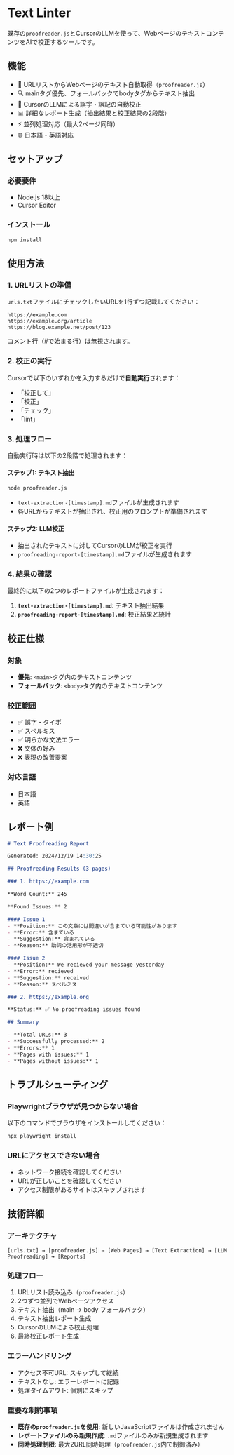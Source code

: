 # Text Linter

既存の`proofreader.js`とCursorのLLMを使って、WebページのテキストコンテンツをAIで校正するツールです。

## 機能

- 📄 URLリストからWebページのテキスト自動取得（`proofreader.js`）
- 🔍 mainタグ優先、フォールバックでbodyタグからテキスト抽出
- 🤖 CursorのLLMによる誤字・誤記の自動校正
- 📊 詳細なレポート生成（抽出結果と校正結果の2段階）
- ⚡ 並列処理対応（最大2ページ同時）
- 🌐 日本語・英語対応

## セットアップ

### 必要要件

- Node.js 18以上
- Cursor Editor

### インストール

```bash
npm install
```

## 使用方法

### 1. URLリストの準備

`urls.txt`ファイルにチェックしたいURLを1行ずつ記載してください：

```
https://example.com
https://example.org/article
https://blog.example.net/post/123
```

コメント行（#で始まる行）は無視されます。

### 2. 校正の実行

Cursorで以下のいずれかを入力するだけで**自動実行**されます：

- 「校正して」
- 「校正」  
- 「チェック」
- 「lint」


### 3. 処理フロー

自動実行時は以下の2段階で処理されます：

#### ステップ1: テキスト抽出
```bash
node proofreader.js
```
- `text-extraction-[timestamp].md`ファイルが生成されます
- 各URLからテキストが抽出され、校正用のプロンプトが準備されます

#### ステップ2: LLM校正
- 抽出されたテキストに対してCursorのLLMが校正を実行
- `proofreading-report-[timestamp].md`ファイルが生成されます

### 4. 結果の確認

最終的に以下の2つのレポートファイルが生成されます：

1. **`text-extraction-[timestamp].md`**: テキスト抽出結果
2. **`proofreading-report-[timestamp].md`**: 校正結果と統計

## 校正仕様

### 対象
- **優先**: `<main>`タグ内のテキストコンテンツ
- **フォールバック**: `<body>`タグ内のテキストコンテンツ

### 校正範囲
- ✅ 誤字・タイポ
- ✅ スペルミス
- ✅ 明らかな文法エラー
- ❌ 文体の好み
- ❌ 表現の改善提案

### 対応言語
- 日本語
- 英語

## レポート例

```markdown
# Text Proofreading Report

Generated: 2024/12/19 14:30:25

## Proofreading Results (3 pages)

### 1. https://example.com

**Word Count:** 245

**Found Issues:** 2

#### Issue 1
- **Position:** この文章には間違いが含まている可能性があります
- **Error:** 含まている
- **Suggestion:** 含まれている
- **Reason:** 助詞の活用形が不適切

#### Issue 2
- **Position:** We recieved your message yesterday
- **Error:** recieved
- **Suggestion:** received
- **Reason:** スペルミス

### 2. https://example.org

**Status:** ✅ No proofreading issues found

## Summary

- **Total URLs:** 3
- **Successfully processed:** 2
- **Errors:** 1
- **Pages with issues:** 1
- **Pages without issues:** 1
```

## トラブルシューティング

### Playwrightブラウザが見つからない場合

以下のコマンドでブラウザをインストールしてください：

```bash
npx playwright install
```

### URLにアクセスできない場合

- ネットワーク接続を確認してください
- URLが正しいことを確認してください
- アクセス制限があるサイトはスキップされます

## 技術詳細

### アーキテクチャ

```
[urls.txt] → [proofreader.js] → [Web Pages] → [Text Extraction] → [LLM Proofreading] → [Reports]
```

### 処理フロー

1. URLリスト読み込み（`proofreader.js`）
2. 2つずつ並列でWebページアクセス
3. テキスト抽出（main → body フォールバック）
4. テキスト抽出レポート生成
5. CursorのLLMによる校正処理
6. 最終校正レポート生成

### エラーハンドリング

- アクセス不可URL: スキップして継続
- テキストなし: エラーレポートに記録
- 処理タイムアウト: 個別にスキップ

### 重要な制約事項

- **既存の`proofreader.js`を使用**: 新しいJavaScriptファイルは作成されません
- **レポートファイルのみ新規作成**: `.md`ファイルのみが新規生成されます
- **同時処理制限**: 最大2URL同時処理（`proofreader.js`内で制御済み）
